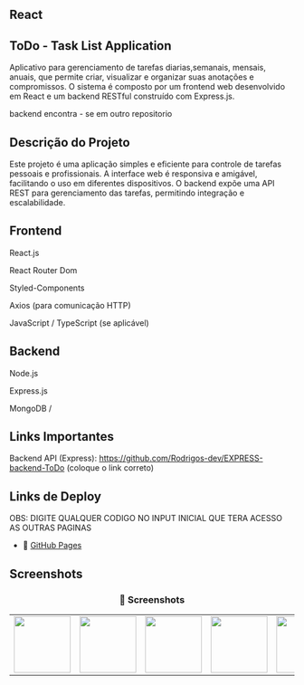 ## React 

## ToDo - Task List Application

Aplicativo para gerenciamento de tarefas diarias,semanais, mensais, anuais, que permite criar, visualizar e organizar suas anotações e compromissos.
O sistema é composto por um frontend web desenvolvido em React e um backend RESTful construído com Express.js.

backend encontra - se em outro repositorio 

## Descrição do Projeto
Este projeto é uma aplicação simples e eficiente para controle de tarefas pessoais e profissionais. 
A interface web é responsiva e amigável, facilitando o uso em diferentes dispositivos. 
O backend expõe uma API REST para gerenciamento das tarefas, permitindo integração e escalabilidade.

## Frontend

React.js

React Router Dom

Styled-Components

Axios (para comunicação HTTP)

JavaScript / TypeScript (se aplicável)


## Backend

Node.js

Express.js

MongoDB /

## Links Importantes

Backend API (Express):
https://github.com/Rodrigos-dev/EXPRESS-backend-ToDo (coloque o link correto)

## Links de Deploy

OBS: DIGITE QUALQUER CODIGO NO INPUT INICIAL QUE TERA ACESSO AS OUTRAS PAGINAS

- 🔗 [GitHub Pages](https://rodrigos-dev.github.io/react_Js-front-ToDo/)

## Screenshots

<h3 align="center">📸 Screenshots</h3>

<table>
  <tr>    
    <td><img src="https://github.com/user-attachments/assets/cc968226-55f2-4e94-85b3-fefecd732e84" width="100"/></td>
    <td><img src="https://github.com/user-attachments/assets/73d1e861-cd2c-4a4a-9515-1020a3c708d9" width="100"/></td>
    <td><img src="https://github.com/user-attachments/assets/2b93b31e-3b16-43f6-b036-7562c151cf1c" width="100"/></td>
    <td><img src="https://github.com/user-attachments/assets/c2f7bb73-f793-4743-9197-d18b02790e0e" width="100"/></td>
    <td><img src="https://github.com/user-attachments/assets/c89090ac-18a3-42de-8d84-fda3894dda0b" width="100"/></td>
  </tr>
  
</table>
